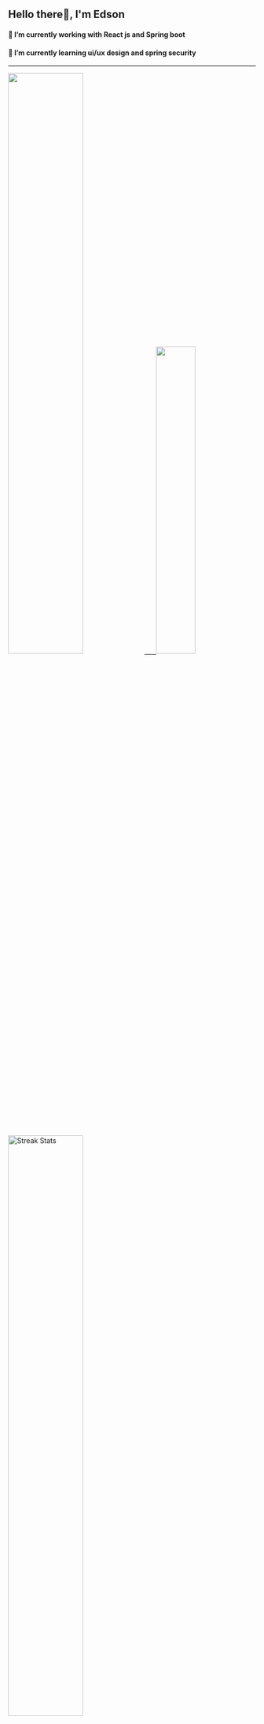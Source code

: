 
## Hello there👋, I'm Edson 

#### 🔭 I’m currently working with React js and Spring boot 
#### 🌱 I’m currently learning ui/ux design and spring security
---
    
  

 <p align="left">
  <a href="https://github.com/EdsonNhancale">
  <img width=55% src="https://github-readme-stats.vercel.app/api?username=EdsonNhancale&show_icons=true&theme=dracula&include_all_commits=true&count_private=true"/>&nbsp;&nbsp;&nbsp;&nbsp;&nbsp;
  <img  width=40% src="https://github-readme-stats.vercel.app/api/top-langs/?username=EdsonNhancale&layout=compact&langs_count=7&theme=dracula"/>
</p>

  <p align="left">
    <a href="https://github.com/EdsonNhancale"><img width=55% alt="Streak Stats" src="https://github-readme-streak-stats.herokuapp.com/?user=EdsonNhancale&theme=dracula"/></a>
   </p>

 
 <!--START_SECTION:waka-->

```txt
From: 16 November 2022 - To: 29 July 2023

Total Time: 496 hrs 57 mins

JavaScript        371 hrs 58 mins ██████████████████▓░░░░░░   74.85 %
TypeScript        60 hrs 34 mins  ███░░░░░░░░░░░░░░░░░░░░░░   12.19 %
Dart              14 hrs 6 mins   ▓░░░░░░░░░░░░░░░░░░░░░░░░   02.84 %
JSON              10 hrs 21 mins  ▓░░░░░░░░░░░░░░░░░░░░░░░░   02.09 %
Other             9 hrs 27 mins   ▒░░░░░░░░░░░░░░░░░░░░░░░░   01.90 %
```

<!--END_SECTION:waka-->

<div> 
  <a href="www.linkedin.com/in/edson-nhancale-7849781a6" target="_blank"><img src="https://img.shields.io/badge/-LinkedIn-%230077B5?style=for-the-badge&logo=linkedin&logoColor=white" target="_blank"></a> 

</div>

